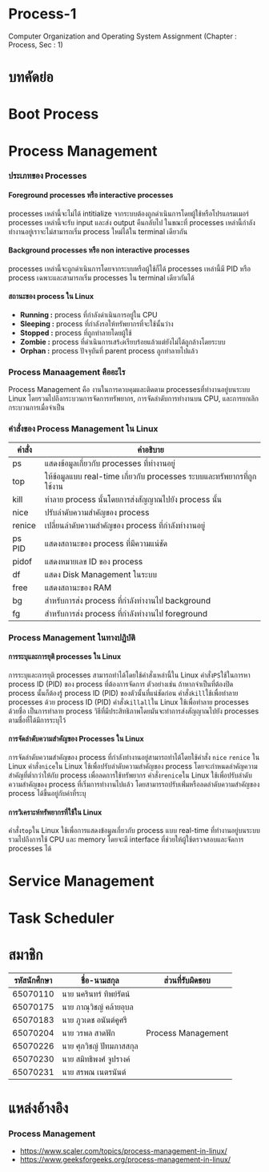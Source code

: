# Process-1
Computer Organization and Operating System Assignment (Chapter : Process, Sec : 1)

# บทคัดย่อ
# Boot Process
# Process Management
### ประเภทของ Processes
#### Foreground processes หรือ interactive processes
processes เหล่านี้จะไม่ได้ intitialize จากระบบต้องถูกดำเนินการโดยผู้ใช้หรือโปรแกรมเมอร์ processes เหล่านี้จะรับ input และส่ง output คืนกลับไป ในขณะที่ processes เหล่านี้กำลังทำงานอยู่เราจะไม่สามารถเริ่ม process ใหม่ได้ใน terminal เดียวกัน
#### Background processes หรือ non interactive processes
processes เหล่านี้จะถูกดำเนินการโดยจากระบบหรือผู้ใช้ก็ได้ processes เหล่านี้มี PID หรือ process เฉพาะและสามารถเริ่ม processes ใน terminal เดียวกันได้
#### สถานะของ process ใน Linux
- **Running :** process ที่กำลังดำเนินการอยู่ใน CPU
- **Sleeping :** process ที่กำลังรอให้ทรัพยากรที่จะใช้นั้นว่าง
- **Stopped :** process ที่ถูกทำลายโดยผู้ใช้
- **Zombie :** process ที่ดำเนินการเสร้๗เรียบร้อยแล้วแต่ยังไม่ได้ถูกล้างโดยระบบ
- **Orphan :** process ปัจจุบันที่ parent process ถูกทำลายไปแล้ว
### Process Manaagement คืออะไร
Process Management คือ งานในการควบคุมและติดตาม processesที่ทำงานอยู่บนระบบ Linux โดยรวมไปถึงกระบวนการจัดการทรัพยากร, การจัดลำดับการทำงานบน CPU, และการยกเลิกกระบวนการเมื่อจำเป็น
### คำสั่งของ Process Management ใน Linux
|คำสั่ง|คำอธิบาย|
|----|--------------|
|ps|แสดงข้อมูลเกี่ยวกับ processes ที่ทำงานอยู่|
|top|ให้ข้อมูลแบบ real-time เกี่ยวกับ processes ระบบและทรัพยากรที่ถูกใช้งาน|
|kill|ทำลาย process นั้นโดยการส่งสัญญาณไปยัง process นั้น|
|nice|ปรับลำดับความสำคัญของ process|
|renice|เปลี่ยนลำดับความสำคัญของ process ที่กำลังทำงานอยู่|
|ps PID|แสดงสถานะของ process ที่มีความแน่ชัด|
|pidof|แสดงหมายเลข ID ของ process|
|df|แสดง Disk Management ในระบบ|
|free|แสดงสถานะของ RAM|
|bg|สำหรับการส่ง process ที่กำลังทำงานไป background|
|fg|สำหรับการส่ง process ที่กำลังทำงานไป foreground|
### Process Management ในทางปฏิบัติ
#### การระบุและการยุติ processes ใน Linux
การระบุและการยุติ processes สามารถทำได้โดยใช้คำสั่งเหล่านี้ใน Linux
คำสั่ง`PS`ใช้ในการหา process ID (PID) ของ process ที่ต้องการจัดการ ตัวอย่างเช่น ถ้าหากจำเป็นที่ต้องปิด process นั้นก็ต้องรู้ process ID (PID) ของตัวนั้นที่แน่ชัดก่อน
คำสั่ง`kill`ใช้เพื่อทำลาย processes ด้วย process ID (PID)
คำสั่ง`killall`ใน Linux ใช้เพื่อทำลาย processes ด้วยชื่อ เป็นการทำลาย process วิธีที่มีประสิทธิภาพโดยมันจะทำการส่งสัญญาณไปยัง processes ตามชื่อที่ได้มีการระบุไว้
#### การจัดลำดับความสำคัญของ Processes ใน Linux
การจัดลำดับความสำคัญของ process ที่กำลังทำงานอยู่สามารถทำได้โดยใช้คำสั่ง `nice` `renice` ใน Linux
คำสั่ง`nice`ใน Linux ใช้เพื่อปรับลำดับความสำคัญของ process โดยจะกำหนดลำคัญความสำคัญที่ต่ำกว่าให้กับ process เพื่อลดการใช้ทรัพยากร
คำสั่ง`renice`ใน Linux ใช้เพื่อปรับลำดับความสำคัญของ process ที่เริ่มการทำงานไปแล้ว โดยสามารรถปรับเพ่ิ่มหรือลดลำดับความสำคัญของ process ได้ขึ้นอยู่กับค่าที่ระบุ
#### การวิเคราะห์ทรัพยากรที่ใช้ใน Linux
คำสั่ง`top`ใน Linux ใช้เพื่อการแสดงข้อมูลเกี่ยวกับ process แบบ real-time ที่ทำงานอยู่บนระบบรวมไปถึงการใช้ CPU และ memory โดยจะมี interface ที่ช่วยให้ผู้ใช้ตรวจสอบและจัดการ processes ได้

# Service Management
# Task Scheduler

# สมาชิก
|รหัสนักศึกษา|ชื่อ-นามสกุล|ส่วนที่รับผิดชอบ|
|----------|---------------|-----------|
|65070110  |นาย นครินทร์  ทิพย์รัตน์|       |
|65070175  |นาย ภาณุวิชญ์  คล้ายอุบล|       |
|65070183  |นาย ภูวเดช  อนันต์คูศรี|       |
|65070204  |นาย วรพล  สาดฟัก|Process Management|
|65070226  |นาย ศุภวิชญ์  ปัทมภาสสกุล|       |
|65070230  |นาย สมิทธิพงศ์  จูปรางค์|       |
|65070231  |นาย สรพณ  เนตรนันต์|       |

# แหล่งอ้างอิง
### Process Management
- https://www.scaler.com/topics/process-management-in-linux/
- https://www.geeksforgeeks.org/process-management-in-linux/
